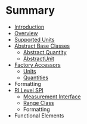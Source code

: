 # Summary

* [Introduction](README.md)
* [Overview](overview.md)
* [Supported Units](supported_units.md)
* [Abstract Base Classes](abstract_base_classes.md)
   * [Abstract Quantity](abstractquantity.md)
   * [AbstractUnit](abstractunit.md)
* [Factory Accessors](factory_accessors.md)
   * [Units](units.md)
   * [Quantities](quantities.md)
* Formatting
* [RI Level SPI](ri_spi.md)
   * [Measurement Interface](measurement.md)
   * [Range Class](range.md)
   * Formatting
* Functional Elements

